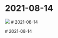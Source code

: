 # 2021-08-14

<page-tags text="发布于：2021-08-14"></page-tags>

<image-container>
  <img src="./pictures/IMG_20210814_193052.jpg"/>
</image-container># 2021-08-14

<page-tags text="发布于：2021-08-14"></page-tags>
<video-container>
  <source src="./pictures/VID_20210814_091855.mp4"/>
</video-container># 2021-08-14

<page-tags text="发布于：2021-08-14"></page-tags>
<video-container>
  <source src="./pictures/VID_20210814_193253.mp4"/>
</video-container>